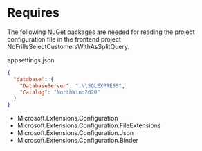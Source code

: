 ﻿


# Requires

The following NuGet packages are needed for reading the project configuration file in the frontend project NoFrillsSelectCustomersWithAsSplitQuery.

appsettings.json

```json
{
  "database": {
    "DatabaseServer": ".\\SQLEXPRESS",
    "Catalog": "NorthWind2020"
  }
}
```

- Microsoft.Extensions.Configuration
- Microsoft.Extensions.Configuration.FileExtensions
- Microsoft.Extensions.Configuration.Json
- Microsoft.Extensions.Configuration.Binder